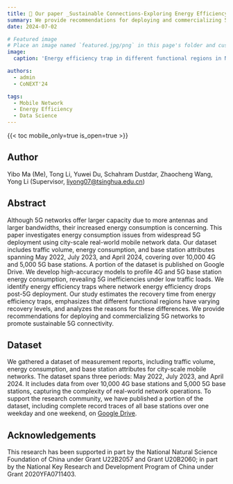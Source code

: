 ```yaml
---
title: 🎉 Our paper _Sustainable Connections-Exploring Energy Efficiency in 5G Networks_ was accepted by The 20th ACM International Conference on emerging Networking EXperiments and Technologies (**CoNEXT 2024**).
summary: We provide recommendations for deploying and commercializing 5G networks to promote sustainable 5G connectivity. [Dataset](https://drive.google.com/drive/folders/1_vdhbsc8f2guewCKGeRaWBU9fk88FMj5)
date: 2024-07-02

# Featured image
# Place an image named `featured.jpg/png` in this page's folder and customize its options here.
image:
  caption: 'Energy efficiency trap in different functional regions in Nanchang.'

authors:
  - admin
  - CoNEXT'24

tags:
  - Mobile Network
  - Energy Efficiency
  - Data Science
---
```


{{< toc mobile_only=true is_open=true >}}

## Author

Yibo Ma (Me), Tong Li, Yuwei Du, Schahram Dustdar, Zhaocheng Wang, Yong Li (Supervisor, liyong07@tsinghua.edu.cn)

## Abstract

Although 5G networks offer larger capacity due to more antennas and larger bandwidths, their increased energy consumption is concerning. This paper investigates energy consumption issues from widespread 5G deployment using city-scale real-world mobile network data. Our dataset includes traffic volume, energy consumption, and base station attributes spanning May 2022, July 2023, and April 2024, covering over 10,000 4G and 5,000 5G base stations. A portion of the dataset is published on Google Drive. We develop high-accuracy models to profile 4G and 5G base station energy consumption, revealing 5G inefficiencies under low traffic loads. We identify energy efficiency traps where network energy efficiency drops post-5G deployment. Our study estimates the recovery time from energy efficiency traps, emphasizes that different functional regions have varying recovery levels, and analyzes the reasons for these differences. We provide recommendations for deploying and commercializing 5G networks to promote sustainable 5G connectivity.

## Dataset

We gathered a dataset of measurement reports, including traffic volume, energy consumption, and base station attributes for city-scale mobile networks. The dataset spans three periods: May 2022, July 2023, and April 2024. It includes data from over 10,000 4G base stations and 5,000 5G base stations, capturing the complexity of real-world network operations. To support the research community, we have published a portion of the dataset, including complete record traces of all base stations over one weekday and one weekend, on [Google Drive](https://drive.google.com/drive/folders/1_vdhbsc8f2guewCKGeRaWBU9fk88FMj5).

## Acknowledgements

This research has been supported in part by the National Natural Science Foundation of China under Grant U22B2057 and Grant U20B2060; in part by the National Key Research and Development Program of China under Grant 2020YFA0711403.

